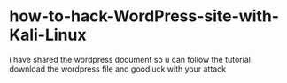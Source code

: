 # how-to-hack-WordPress-site-with-Kali-Linux

i have shared the wordpress document so u can follow the tutorial 
download the wordpress file and goodluck with your attack 
